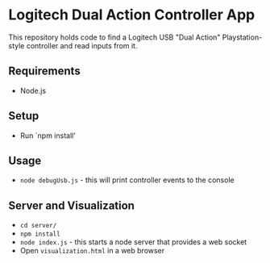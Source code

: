 # Logitech Dual Action Controller App

This repository holds code to find a Logitech USB "Dual Action" Playstation-style controller and read inputs from it.

## Requirements

   * Node.js

## Setup

   * Run `npm install'

## Usage

   * `node debugUsb.js` - this will print controller events to the console

## Server and Visualization

   * `cd server/`
   * `npm install`
   * `node index.js` - this starts a node server that provides a web socket
   * Open `visualization.html` in a web browser

